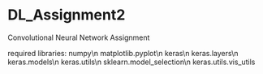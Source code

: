 # DL_Assignment2
Convolutional Neural Network Assignment

required libraries:
numpy\n
matplotlib.pyplot\n
keras\n
keras.layers\n
keras.models\n
keras.utils\n
sklearn.model_selection\n
keras.utils.vis_utils
